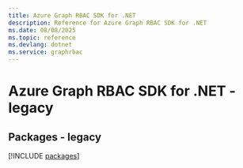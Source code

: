 ```yaml
---
title: Azure Graph RBAC SDK for .NET
description: Reference for Azure Graph RBAC SDK for .NET
ms.date: 08/08/2025
ms.topic: reference
ms.devlang: dotnet
ms.service: graphrbac
---
```

# Azure Graph RBAC SDK for .NET - legacy
## Packages - legacy
[!INCLUDE [packages](graph-rbac-index.md)]
